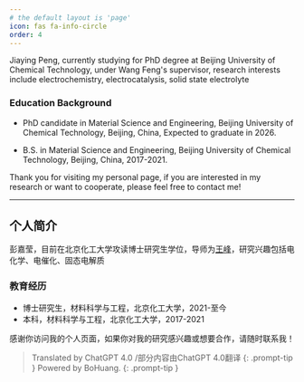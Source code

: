 ```yaml
---
# the default layout is 'page'
icon: fas fa-info-circle
order: 4
---
```


Jiaying Peng, currently studying for PhD degree at Beijing University of Chemical Technology, under Wang Feng's supervisor, research interests include electrochemistry, electrocatalysis, solid state electrolyte

### Education Background

- PhD candidate in Material Science and Engineering, Beijing University of Chemical Technology, Beijing, China, Expected to graduate in 2026.

- B.S. in Material Science and Engineering, Beijing University of Chemical Technology, Beijing, China, 2017-2021. 

Thank you for visiting my personal page, if you are interested in my research or want to cooperate, please feel free to contact me!

***

## 个人简介

彭嘉莹，目前在北京化工大学攻读博士研究生学位，导师为[王峰](https://cmse.buct.edu.cn/2020/1102/c8340a136126/page.htm)，研究兴趣包括电化学、电催化、固态电解质

### 教育经历

- 博士研究生，材料科学与工程，北京化工大学，2021-至今
- 本科，材料科学与工程，北京化工大学，2017-2021

感谢你访问我的个人页面，如果你对我的研究感兴趣或想要合作，请随时联系我！


> Translated by ChatGPT 4.0 /部分内容由ChatGPT 4.0翻译
{: .prompt-tip }
> Powered by BoHuang.
{: .prompt-tip }